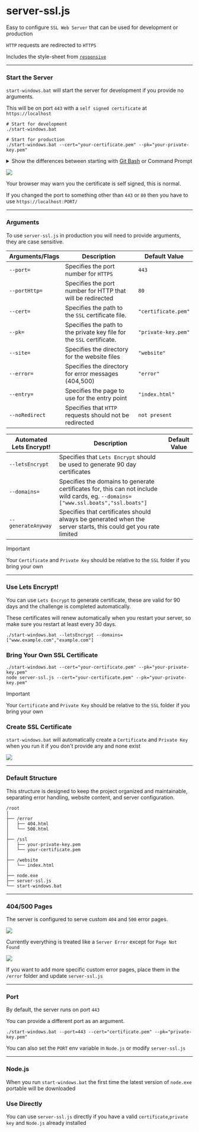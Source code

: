 # server-ssl.js

Easy to configure `SSL Web Server` that can be used for development or production

`HTTP` requests are redirected to `HTTPS`

Includes the style-sheet from [`responsive`](https://github.com/FirstTimeEZ/responsive)

--------

### Start the Server

`start-windows.bat` will start the server for development if you provide no arguments.

This will be on port `443` with a `self signed certificate` at `https://localhost`

```
# Start for development
./start-windows.bat

# Start for production
./start-windows.bat --cert="your-certificate.pem" --pk="your-private-key.pem"
```

<details> <summary>Show the differences between starting with <a href="https://git-scm.com/downloads/win">Git Bash</a> or Command Prompt</summary>

Right click and select [`Open Git Bash Here`](https://git-scm.com/downloads/win) in the same folder as `start-windows.bat` (recommended)

[![](https://i.imgur.com/3QTywrk.png)](https://git-scm.com/downloads/win)[![](https://i.imgur.com/dGRvsRe.png)](https://git-scm.com/downloads/win)

You can also use the `Command Prompt`

Portable [`OpenSSL`](https://github.com/FirstTimeEZ/openssl) will be downloaded temporarily if required to generate keys if you use `Command Prompt`

[![](https://i.imgur.com/2anEyXe.png)](https://github.com/FirstTimeEZ/responsive)[![](https://i.imgur.com/wzs3sXc.png)](https://github.com/FirstTimeEZ/responsive)

</details>

[![](https://i.imgur.com/4AeJ9Rs.png)](https://github.com/FirstTimeEZ/responsive)

Your browser may warn you the certificate is self signed, this is normal.

If you changed the port to something other than `443` or `80` then you have to use `https://localhost:PORT/`

--------

### Arguments

To use `server-ssl.js` in production you will need to provide arguments, they are case sensitive.

| Arguments/Flags       | Description                                      | Default Value         |
|-------------------------|----------------------------------|-----------------------|
| `--port=`      | Specifies the port number for `HTTPS` | `443` |
| `--portHttp=`  | Specifies the port number for HTTP that will be redirected | `80` |
| `--cert=`      | Specifies the path to the `SSL` certificate file. | `"certificate.pem"` |
| `--pk=`        | Specifies the path to the private key file for the `SSL` certificate. | `"private-key.pem"` |
| `--site=`      | Specifies the directory for the website files | `"website"` |
| `--error=`     | Specifies the directory for error messages (404,500) | `"error"` |
| `--entry=`     | Specifies the page to use for the entry point | `"index.html"` |
| `--noRedirect` | Specifies that `HTTP` requests should not be redirected | `not present` |

| Automated Lets Encrypt!       | Description                                      | Default Value         |
|-------------------------|----------------------------------|-----------------------|
| `--letsEncrypt` | Specifies that `Lets Encrypt` should be used to generate 90 day certificates |
| `--domains=` | Specifies the domains to generate certificates for, this can not include wild cards, eg. `--domains=["www.ssl.boats","ssl.boats"]` |
| `--generateAnyway` | Specifies that certificates should always be generated when the server starts, this could get you rate limited |

> [!IMPORTANT]
> Your `Certificate` and `Private Key` should be relative to the `SSL` folder if you bring your own

--------

### Use Lets Encrypt!

You can use `Lets Encrypt` to generate certificate, these are valid for 90 days and the challenge is completed automatically.

These certificates will renew automatically when you restart your server, so make sure you restart at least every 30 days.

```
./start-windows.bat --letsEncrypt --domains=["www.example.com","example.com"]
```

### Bring Your Own SSL Certificate

```
./start-windows.bat --cert="your-certificate.pem" --pk="your-private-key.pem"
node server-ssl.js --cert="your-certificate.pem" --pk="your-private-key.pem"
```

> [!IMPORTANT]
> Your `Certificate` and `Private Key` should be relative to the `SSL` folder if you bring your own

### Create SSL Certificate

`start-windows.bat` will automatically create a `Certificate` and `Private Key` when you run it if you don't provide any and none exist

![](https://i.imgur.com/vAMuDOG.png)

--------

### Default Structure

This structure is designed to keep the project organized and maintainable, separating error handling, website content, and server configuration.

```
/root
│
├── /error
│   ├── 404.html
│   └── 500.html
│
├── /ssl
│   ├── your-private-key.pem
│   └── your-certificate.pem
│
├── /website
│   └── index.html
│
├── node.exe
├── server-ssl.js
└── start-windows.bat
```

--------

### 404/500 Pages

The server is configured to serve custom `404` and `500` error pages. 

[![](https://i.imgur.com/LvLnXMR.png)](https://github.com/FirstTimeEZ/responsive)

Currently everything is treated like a `Server Error` except for `Page Not Found`

[![](https://i.imgur.com/HJoNquS.png)](https://github.com/FirstTimeEZ/responsive)

If you want to add more specific custom error pages, place them in the `/error` folder and update `server-ssl.js`

--------

### Port

By default, the server runs on port `443`

You can provide a different port as an argument.

```
./start-windows.bat --port=443 --cert="certificate.pem" --pk="private-key.pem"
```

You can also set the `PORT` env variable in `Node.js` or modify `server-ssl.js`

--------

### Node.js

When you run `start-windows.bat` the first time the latest version of `node.exe` portable will be downloaded

### Use Directly

You can use `server-ssl.js` directly if you have a valid `certificate`,`private key` and `Node.js` already installed